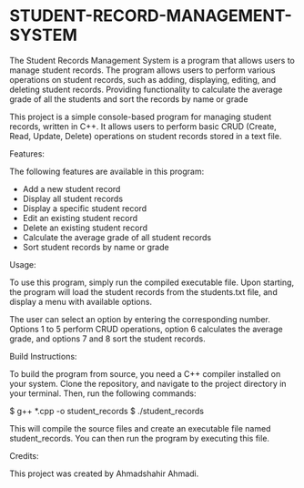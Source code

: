 # STUDENT-RECORD-MANAGEMENT-SYSTEM
The Student Records Management System is a program that allows users to manage student records. The program allows users to perform various operations on student records, such as adding, displaying, editing, and deleting student records. Providing functionality to calculate the average grade of all the students and sort the records by name or grade

This project is a simple console-based program for managing student records, written in C++. It allows users to perform basic CRUD (Create, Read, Update, Delete) operations on student records stored in a text file.

Features:

The following features are available in this program:

- Add a new student record
- Display all student records
- Display a specific student record
- Edit an existing student record
- Delete an existing student record
- Calculate the average grade of all student records
- Sort student records by name or grade


Usage:

To use this program, simply run the compiled executable file. Upon starting, the program will load the student records from the students.txt file, and display a menu with available options.

The user can select an option by entering the corresponding number. Options 1 to 5 perform CRUD operations, option 6 calculates the average grade, and options 7 and 8 sort the student records.

Build Instructions:

To build the program from source, you need a C++ compiler installed on your system. Clone the repository, and navigate to the project directory in your terminal. Then, run the following commands:

$ g++ *.cpp -o student_records
$ ./student_records

This will compile the source files and create an executable file named student_records. You can then run the program by executing this file.

Credits:

This project was created by Ahmadshahir Ahmadi.
